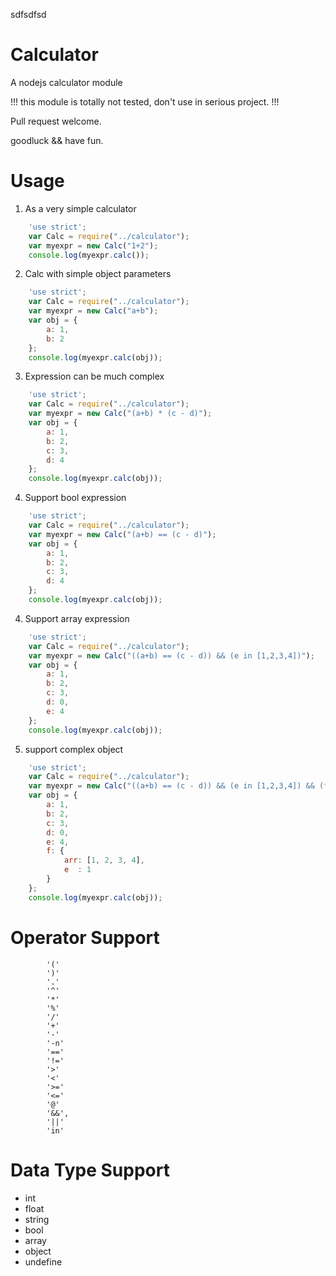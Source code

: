 sdfsdfsd

Calculator
==========

A nodejs calculator module

!!! this module is totally not tested, don't use in serious  project. !!!

Pull request welcome.

goodluck && have fun.


Usage
=====

1. As a very simple calculator

```javascript
    'use strict';
    var Calc = require("../calculator");
    var myexpr = new Calc("1+2");
    console.log(myexpr.calc());
```

2. Calc with simple object parameters

```javascript
    'use strict';
    var Calc = require("../calculator");
    var myexpr = new Calc("a+b");
    var obj = {
        a: 1,
        b: 2
    };
    console.log(myexpr.calc(obj));
```

3. Expression can be much complex

```javascript
    'use strict';
    var Calc = require("../calculator");
    var myexpr = new Calc("(a+b) * (c - d)");
    var obj = {
        a: 1,
        b: 2,
        c: 3,
        d: 4
    };
    console.log(myexpr.calc(obj));
```

4. Support bool expression

```javascript
    'use strict';
    var Calc = require("../calculator");
    var myexpr = new Calc("(a+b) == (c - d)");
    var obj = {
        a: 1,
        b: 2,
        c: 3,
        d: 4
    };
    console.log(myexpr.calc(obj));
```

4. Support array expression

```javascript
    'use strict';
    var Calc = require("../calculator");
    var myexpr = new Calc("((a+b) == (c - d)) && (e in [1,2,3,4])");
    var obj = {
        a: 1,
        b: 2,
        c: 3,
        d: 0,
        e: 4
    };
    console.log(myexpr.calc(obj));
```

5. support complex object

```javascript
    'use strict';
    var Calc = require("../calculator");
    var myexpr = new Calc("((a+b) == (c - d)) && (e in [1,2,3,4]) && (f.e in f.arr)");
    var obj = {
        a: 1,
        b: 2,
        c: 3,
        d: 0,
        e: 4,
        f: {
            arr: [1, 2, 3, 4],
            e  : 1
        }
    };
    console.log(myexpr.calc(obj));
```

Operator Support
================

```text
        '(' 
        ')' 
        '.' 
        '^' 
        '*' 
        '%' 
        '/' 
        '+' 
        '-' 
        '-n'
        '=='
        '!='
        '>' 
        '<' 
        '>='
        '<='
        '@' 
        '&&',
        '||'
        'in'
```

Data Type Support
=================

* int
* float
* string
* bool
* array
* object
* undefine
